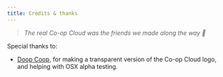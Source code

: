 ```yaml
---
title: Credits & thanks
---
```


> _The real Co-op Cloud was the friends we made along the way 🌠_

Special thanks to:

- [Doop Coop](mailto:cluck@doop.coop), for making a transparent version of the Co-op Cloud logo, and helping with OSX alpha testing.
